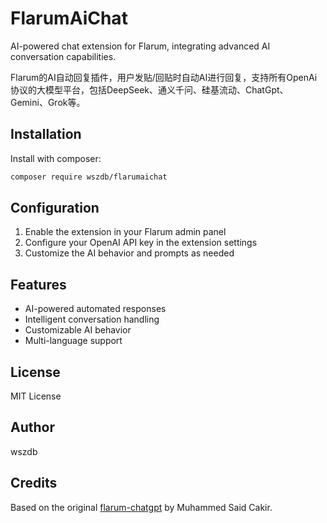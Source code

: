 # FlarumAiChat

AI-powered chat extension for Flarum, integrating advanced AI conversation capabilities.

Flarum的AI自动回复插件，用户发贴/回贴时自动AI进行回复，支持所有OpenAi协议的大模型平台，包括DeepSeek、通义千问、硅基流动、ChatGpt、Gemini、Grok等。

## Installation

Install with composer:

```bash
composer require wszdb/flarumaichat
```

## Configuration

1. Enable the extension in your Flarum admin panel
2. Configure your OpenAI API key in the extension settings
3. Customize the AI behavior and prompts as needed

## Features

- AI-powered automated responses
- Intelligent conversation handling
- Customizable AI behavior
- Multi-language support

## License

MIT License

## Author

wszdb

## Credits

Based on the original [flarum-chatgpt](https://github.com/muhammedsaidckr/flarum-chatgpt) by Muhammed Said Cakir.
